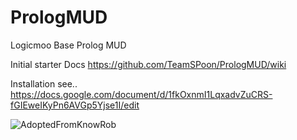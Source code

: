 PrologMUD
=========

Logicmoo Base Prolog MUD

Initial starter Docs https://github.com/TeamSPoon/PrologMUD/wiki

Installation see.. https://docs.google.com/document/d/1fkOxnmI1LqxadvZuCRS-fGIEweIKyPn6AVGp5Yjse1I/edit

![AdoptedFromKnowRob](http://www.prologmoo.com/downloads/screenshots/KnowRobOnto.png)
